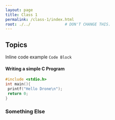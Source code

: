 ```yaml
---
layout: page
title: Class 1
permalink: /class-1/index.html
root: ./../               # DON'T CHANGE THIS.
---
```


## Topics 

Inline code example `Code Block`

#### Writing a simple C Program

```c
#include <stdio.h>
int main(){
 printf("Hello Drone\n");
 return 0;
}
```

### Something Else

